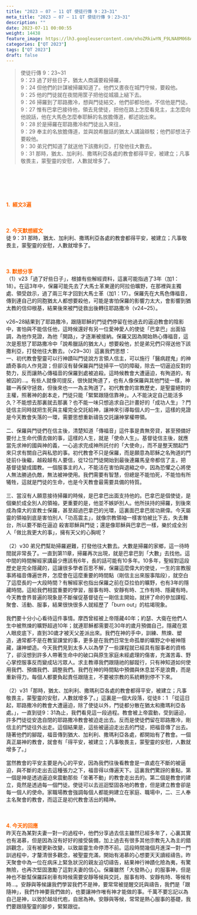 ```yaml
---
title: "2023 – 07 – 11 QT 使徒行傳 9：23~31"
meta_title: "2023 – 07 – 11 QT 使徒行傳 9：23~31"
description: ""
date: 2023-07-11 00:00:55
weight: 14438
feature_image: https://lh3.googleusercontent.com/ehoZRkiwYN_F9LNA8M068AYxt73EavCZno-PD1cJRuf5BbSkQVUWr3gNEbt5kSs28Pb_Elg17kSrtf9ybWvojWoMV6I4tPM3vGRGDq6GkKkPdL2Gut4QAIw4-uykKUAtNiKgQKntvsU=w800
categories: ["QT 2023"]
tags: ["QT 2023"]
draft: false
---
```


<blockquote>使徒行傳 9：23~31<br />
9：23 過了好些日子，猶太人商議要殺掃羅，<br />
9：24 但他們的計謀被掃羅知道了。他們又晝夜在城門守候，要殺他。<br />
9：25 他的門徒就在夜間用筐子把他從城牆上縋下去。<br />
9：26 掃羅到了耶路撒冷，想與門徒結交，他們卻都怕他，不信他是門徒。<br />
9：27 惟有巴拿巴接待他，領去見使徒，把他在路上怎麼看見主，主怎麼向他說話，他在大馬色怎麼奉耶穌的名放膽傳道，都述說出來。<br />
9：28 於是掃羅在耶路撒冷和門徒出入來往，<br />
9：29 奉主的名放膽傳道，並與說希臘話的猶太人講論辯駁；他們卻想法子要殺他。<br />
9：30 弟兄們知道了就送他下該撒利亞，打發他往大數去。<br />
9：31 那時，猶太、加利利、撒瑪利亞各處的教會都得平安，被建立；凡事敬畏主，蒙聖靈的安慰，人數就增多了。</blockquote><br />
&nbsp;<br />
<br />
&nbsp;<br />
<br />
<span style="color: #ff6600;"><strong>1.  經文3遍</strong></span><br />
<br />
&nbsp;<br />
<br />
<span style="color: #ff6600;"><strong>2. 今天默想經文<br />
</strong></span>徒 9：31 那時，猶太、加利利、撒瑪利亞各處的教會都得平安，被建立；凡事敬畏主，蒙聖靈的安慰，人數就增多了。<br />
<br />
&nbsp;<br />
<br />
<strong><span style="color: #ff6600;">3. 默想分享<br />
</span></strong>（1）v23「過了好些日子」，根據有些解經資料，這裏可能指過了3年（加1：18）。在這3年中，保羅可能先去了大馬士革東邊的阿拉伯曠野，在那裡與主獨處、領受啟示，過了兩三年才回到大馬士革（加1：17）。保羅先在大馬色傳福音，傳到連自己的同胞猶太人都想要殺他，可能是害怕保羅的影響力太大，會影響到猶太教的信仰根基，結果後來被門徒救出後轉往耶路撒冷（v24~25）。<br />
<br />
v26~28結果到了耶路撒冷，跟隨耶穌的門徒們停留在他過去的逼迫教會的陰影中，害怕與不能信任他，這時候還好有另一位愛神愛人的使徒「巴拿巴」出面協調，為他作見證，為他「開路」，才逐漸被接納。保羅又因為開始熱心傳福音，這次是惹怒了耶路撒冷中「說希臘話的猶太人」想要殺他，於是弟兄們只得送他下該撒利亞，打發他往大數去。（v29~30）這裏我們思想：<br />
一、初代教會聖靈可以行神蹟叫門徒說方言領人信主，可以施行「醫病趕鬼」的神蹟奇事向人作見證；但卻沒有替保羅與門徒掃平一切的障礙，除去一切逼迫反對的勢力，反而讓熱心傳福音的保羅到處被追殺。這時候教會大遭逼迫，有殉道的，有被囚的…。有些人就像司提反，很快就殉道了，也有人像保羅與其他門徒一樣，神雖一再保守拯救，但後來也一一為主殉道了。初代教會的宣教歷史，是聖靈絕對的主權，照著神的劇本走，門徒只能「緊緊跟隨信靠神」。人不能決定自己能活多久？不能想去那裏就去那裏？也不能一味只想追求自己計畫好的「成功人生」？門徒信主同時就把生死與主權完全交託給神，讓神來引導每個人的一生，這樣的見證是今天教會失落的一環，需要思想重新禱告交託讓神掌權帶領。<br />
<br />
二、保羅與門徒們在信主後，清楚知道「傳福音」這件事是責無旁貸，甚至預備好要付上生命代價去做的事，這樣的人生，就是「使命人生」。基督徒信主後，就應當先求神的國與神的義，一心追求完成神所託付的「大使命」，而不是整天關起門來只求有關自己與私慾的事。初代教會不只是保羅，而是願意為耶穌之名殉道的門徒前仆後繼，越殺越有人要信，從12位門徒開始到最後連羅馬皇帝都信了主，把基督徒變成國教。一個服事主的人，不能活在害怕與退縮之中，因為恐懼之心將使人無法勝過仇敵，無法被神使用。我們需要有智慧，但總是不能怕死，不能怕有所犧牲，這就是門徒的生命，也是今天教會最需要具備的特質。<br />
<br />
三、當沒有人願意接待掃羅的時候，是巴拿巴出面支持他的。巴拿巴是個使徒，是個樂於成全別人的領袖，更重要的是，他並不嫉妒別人。他所扶持的掃羅，到後來成為偉大的宣教士保羅，甚至超過巴拿巴的光環，這裏面巴拿巴居功厥偉。今天屬靈的領袖到底是害怕別人「功高震主」，就像宗教領袖一樣害怕被比下去，失去舞台，所以要不斷在逼迫 殺害耶穌與門徒；還是像耶穌與巴拿巴一樣，樂於成全別人「做比我更大的事」，擁有天父的心胸呢？<br />
<br />
（2）v30 弟兄們幫助掃羅避難，打發他往大數去。大數是掃羅的家鄉，這一待時間就非常長了。一直到第11章，掃羅再次出現，就是巴拿巴到「大數」去找他。這中間的時間解經家講最少應該有6年，長的話可能有10多年。10多年，聖經對這段歷史是完全隱藏的，這讓很多學者百思不解，保羅這麼偉大的使徒，一生的宣教服事將福音傳遍世界，怎麼會在這麼重要的時間點（剛信主出來服事階段），就空白了這麼長的一大段時間？有解經家也指出保羅之前在亞拉伯的曠野，也有3年的隱藏時間。這給我們相當重要的學習，服事有時、安靜有時、工作有時、隱藏有時。今天教會界普遍的現象是不斷催促基督徒在一剛信主開始，就拼了命的參加課程、聚會、活動、服事，結果很快很多人就經歷了「burn out」的枯竭現象。<br />
<br />
我們要十分小心看待這件事情。摩西曾經被上帝隱藏40年；約瑟、大衛在他們人生中被熬煉的曠野超過10年；就連耶穌都需要花30年的歲月預備自己，隱藏在眾人眼皮底下，直到30歲才被天父差派出來。我們在神的手中，訓練、熬煉、塑造，通常都不是在教室課堂的事，更多是在我們日常生命孤單的曠野之中被神隱藏，讓神塑造。今天我們見到太多人以為學了一些課程就已經具有服事者的資格了，卻沒想到許多人帶著生命中的破口與原生家庭未經處理的傷害，充滿苦毒、野心掌控服事反而變成玷污眾人。求主教導我們跟隨祂的腳蹤行，只有神知道如何使用我們、預備我們、調整我們。我們在神的時間點中預備與休息並不是浪費，而是重新得力。每個人都要負起責任跟隨主，不要被宗教的系統轉到停不下來。<br />
<br />
（2）v31「那時，猶太、加利利、撒瑪利亞各處的教會都得平安，被建立；凡事敬畏主，蒙聖靈的安慰，人數就增多了。」這裏是一個大段落，從徒8：1 「從這日起，耶路撒冷的教會大遭逼迫，除了使徒以外，門徒都分散在猶太和撒瑪利亞各處。」，一直到徒9：31為止，我們看見這一段過程。教會被上帝震動，受到逼迫，許多門徒從安逸自閉的耶路撒冷教會被迫走出去。反而是使徒們留在耶路撒冷，剛信主的門徒往外出走。這個結果是，這些被逼迫走出去的門徒，把福音傳了出去。隨著他們的腳蹤，福音傳到猶大、加利利、撒瑪利亞各處，都開始有了教會。一個真正屬神的教會，就會有「得平安，被建立；凡事敬畏主，蒙聖靈的安慰，人數就增多了。」<br />
<br />
當然教會的平安主要是內心的平安，因為我們往後看教會是一直處在不斷的被逼迫，與不斷的走出去這種張力之下，福音得以傳遍天下。這裏我們驚訝的重點，第一個是神是透過逼迫來震動那些「坐著不動」的教會走出去的。第二個是教會的建立，竟然是透過每一個門徒。使徒可以去巡迴堅固各地的教會，但是建立教會卻是每一個人的使命。家職場教會強調每個人都能夠建立在家庭、職場中，二、三人奉主名聚會的教會，而這正是初代教會活出的精神。<br />
<br />
&nbsp;<br />
<br />
<strong style="font-size: inherit;"><span style="color: #ff6600;">4. 今天的回應<br />
</span></strong>昨天在為某對夫妻一對一的過程中，他們分享過去信主雖然已經多年了，心裏其實也有渴慕，但是因為沒有好好的接受裝備，加上過去有很多其他宗教先入為主的錯誤觀念，沒有被更新改變，以致屬靈生命停滯不前。這段時間幾個月進深一對一門訓過程中，才釐清很多觀念，被聖靈充滿，開始有渴慕的心想要天天讀經禱告。昨天聚會中為一位在病床上緊急狀況的親友迫切禱告，結果神行神蹟化險為夷，有驚無險，也再次堅固激勵了這對夫妻的信心。保羅雖然「大發熱心」的服事神，但是神也不斷幫保羅踩剎車有時候需要安靜等候與交託，服事有時、安靜有時、等候有時…。安靜與等候讓我們學習我們不是神，要常常被提醒交託與禱告，我們是「跟隨神」，我們作神要我們做的，也要讓神作唯有神才能做的事。千萬不要忘記以為自己是神，以致於越俎代庖，自居為神。安靜與等候，常常是熱心服事的基礎，我們要跟隨聖靈的腳步，緊緊跟從。<br />
<br />
<audio style="display: none;" controls="controls"></audio><br />
<br />
<audio style="display: none;" controls="controls"></audio><br />
<br />
<audio style="display: none;" controls="controls"></audio><br />
<br />
<audio style="display: none;" controls="controls"></audio><br />
<br />
<audio style="display: none;" controls="controls"></audio>
        